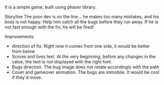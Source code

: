 It is a simple game, built using phaser library.


Storyline
The poor dev is on the line... he makes too many mistakes, and his boss is not happy. Help him catch all the bugs before they run away. If he is not fast enough with the fix, he will be fired!


Improvements
- direction of fix. Right now it comes from one side, it would be better from below
- Scores and lives text. At the very beginning, before any changes in the value, the text is not displayed with the right font.
- Bugs direction. The bug image does not rotate accordingly with the path
- Cover and gameover animation. The bugs are immobile. It would be cool if they'd move.
